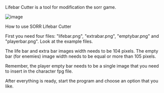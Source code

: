 Lifebar Cutter is a tool for modification the sorr game.

![image](https://user-images.githubusercontent.com/36929636/177391642-c44ab356-f919-4369-9bb0-05c1781152c6.png)

How to use SORR Lifebar Cutter

First you need four files: "lifebar.png", "extrabar.png", "emptybar.png" and "playerbar.png". Look at the example files.

The life bar and extra bar images width needs to be 104 pixels.
The empty bar (for enemies) image width needs to be equal or more than 105 pixels.

Remember, the player empty bar needs to be a single image that you need to insert in the character fpg file.

After everything is ready, start the program and choose an option that you like.
